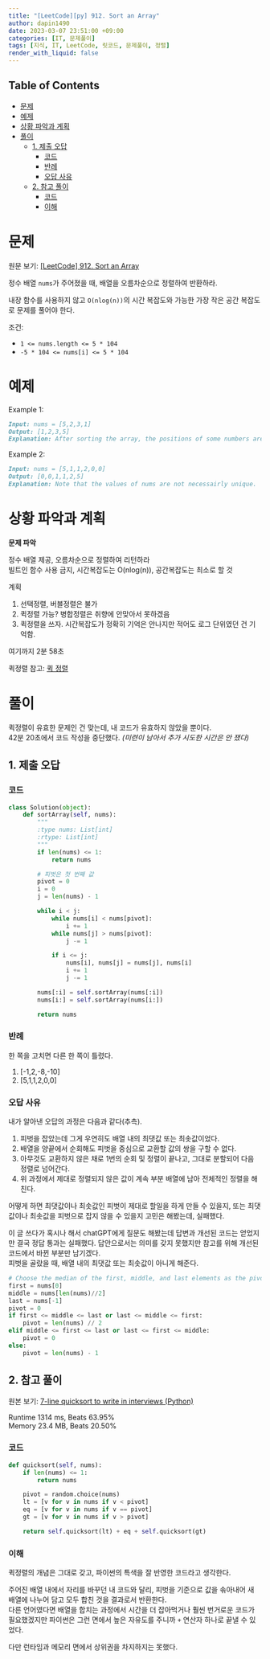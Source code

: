```yaml
---
title: "[LeetCode][py] 912. Sort an Array"
author: dapin1490
date: 2023-03-07 23:51:00 +09:00
categories: [IT, 문제풀이]
tags: [지식, IT, LeetCode, 릿코드, 문제풀이, 정렬]
render_with_liquid: false
---
```


<style>
  figure { text-align: center; }
</style>

## Table of Contents
- [문제](#문제)
- [예제](#예제)
- [상황 파악과 계획](#상황-파악과-계획)
- [풀이](#풀이)
  - [1. 제출 오답](#1-제출-오답)
    - [코드](#코드)
    - [반례](#반례)
    - [오답 사유](#오답-사유)
  - [2. 참고 풀이](#2-참고-풀이)
    - [코드](#코드-1)
    - [이해](#이해)

# 문제
원문 보기: [[LeetCode] 912. Sort an Array](https://leetcode.com/problems/sort-an-array/)  

정수 배열 `nums`가 주어졌을 때, 배열을 오름차순으로 정렬하여 반환하라.

내장 함수를 사용하지 않고 `O(nlog(n))`의 시간 복잡도와 가능한 가장 작은 공간 복잡도로 문제를 풀어야 한다.

조건:  
* `1 <= nums.length <= 5 * 104`
* `-5 * 104 <= nums[i] <= 5 * 104`

# 예제
Example 1:  

```md
Input: nums = [5,2,3,1]
Output: [1,2,3,5]
Explanation: After sorting the array, the positions of some numbers are not changed (for example, 2 and 3), while the positions of other numbers are changed (for example, 1 and 5).
```

Example 2:  

```md
Input: nums = [5,1,1,2,0,0]
Output: [0,0,1,1,2,5]
Explanation: Note that the values of nums are not necessairly unique.
```

# 상황 파악과 계획
**문제 파악**

정수 배열 제공, 오름차순으로 정렬하여 리턴하라  
빌트인 함수 사용 금지, 시간복잡도는 O(nlog(n)), 공간복잡도는 최소로 할 것

계획  
1. 선택정렬, 버블정렬은 불가
2. 퀵정렬 가능? 병합정렬은 취향에 안맞아서 못하겠음
3. 퀵정렬을 쓰자. 시간복잡도가 정확히 기억은 안나지만 적어도 로그 단위였던 건 기억함.

여기까지 2분 58초

퀵정렬 참고: [퀵 정렬](https://dapin1490.github.io/satinbower/posts/it-quick-sort/)

# 풀이
퀵정렬이 유효한 문제인 건 맞는데, 내 코드가 유효하지 않았을 뿐이다.  
42분 20초에서 코드 작성을 중단했다. *(미련이 남아서 추가 시도한 시간은 안 쟀다)*

## 1. 제출 오답
### 코드

```py
class Solution(object):
    def sortArray(self, nums):
        """
        :type nums: List[int]
        :rtype: List[int]
        """
        if len(nums) <= 1:
            return nums

        # 피벗은 첫 번째 값
        pivot = 0
        i = 0
        j = len(nums) - 1

        while i < j:
            while nums[i] < nums[pivot]:
                i += 1
            while nums[j] > nums[pivot]:
                j -= 1

            if i <= j:
                nums[i], nums[j] = nums[j], nums[i]
                i += 1
                j -= 1

        nums[:i] = self.sortArray(nums[:i])
        nums[i:] = self.sortArray(nums[i:])

        return nums
```

### 반례
한 쪽을 고치면 다른 한 쪽이 틀렸다.

1. [-1,2,-8,-10]
2. [5,1,1,2,0,0]

### 오답 사유
내가 알아낸 오답의 과정은 다음과 같다(추측).

1. 피벗을 잡았는데 그게 우연히도 배열 내의 최댓값 또는 최솟값이었다.
2. 배열을 양끝에서 순회해도 피벗을 중심으로 교환할 값의 쌍을 구할 수 없다.
3. 아무것도 교환하지 않은 채로 1번의 순회 및 정렬이 끝나고, 그대로 분할되어 다음 정렬로 넘어간다.
4. 위 과정에서 제대로 정렬되지 않은 값이 계속 부분 배열에 남아 전체적인 정렬을 해친다.

어떻게 하면 최댓값이나 최솟값인 피벗이 제대로 할일을 하게 만들 수 있을지, 또는 최댓값이나 최솟값을 피벗으로 잡지 않을 수 있을지 고민은 해봤는데, 실패했다.

이 글 쓰다가 혹시나 해서 chatGPT에게 질문도 해봤는데 답변과 개선된 코드는 얻었지만 결국 정답 통과는 실패했다. 답안으로서는 의미를 갖지 못했지만 참고를 위해 개선된 코드에서 바뀐 부분만 남기겠다.  
피벗을 골랐을 때, 배열 내의 최댓값 또는 최솟값이 아니게 해준다.

```py
# Choose the median of the first, middle, and last elements as the pivot
first = nums[0]
middle = nums[len(nums)//2]
last = nums[-1]
pivot = 0
if first <= middle <= last or last <= middle <= first:
    pivot = len(nums) // 2
elif middle <= first <= last or last <= first <= middle:
    pivot = 0
else:
    pivot = len(nums) - 1
```

## 2. 참고 풀이
원본 보기: [7-line quicksort to write in interviews (Python)](https://leetcode.com/problems/sort-an-array/solutions/277127/7-line-quicksort-to-write-in-interviews-python/)

Runtime 1314 ms, Beats 63.95%  
Memory 23.4 MB, Beats 20.50%  

### 코드

```py
def quicksort(self, nums):
    if len(nums) <= 1:
        return nums

    pivot = random.choice(nums)
    lt = [v for v in nums if v < pivot]
    eq = [v for v in nums if v == pivot]
    gt = [v for v in nums if v > pivot]

    return self.quicksort(lt) + eq + self.quicksort(gt)
```

### 이해
퀵정렬의 개념은 그대로 갖고, 파이썬의 특색을 잘 반영한 코드라고 생각한다.

주어진 배열 내에서 자리를 바꾸던 내 코드와 달리, 피벗을 기준으로 값을 솎아내어 새 배열에 나누어 담고 모두 합친 것을 결과로서 반환한다.  
다른 언어였다면 배열을 합치는 과정에서 시간을 더 잡아먹거나 훨씬 번거로운 코드가 필요했겠지만 파이썬은 그런 면에서 높은 자유도를 주니까 `+` 연산자 하나로 끝낼 수 있었다.

다만 런타임과 메모리 면에서 상위권을 차지하지는 못했다.